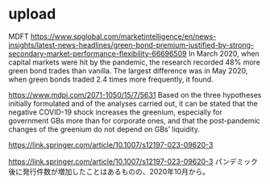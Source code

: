 # upload
MDFT
https://www.spglobal.com/marketintelligence/en/news-insights/latest-news-headlines/green-bond-premium-justified-by-strong-secondary-market-performance-flexibility-66696509
In March 2020, when capital markets were hit by the pandemic, the research recorded 48% more green bond trades than vanilla. The largest difference was in May 2020, when green bonds traded 2.4 times more frequently, it found.


https://www.mdpi.com/2071-1050/15/7/5631
Based on the three hypotheses initially formulated and of the analyses carried out, it can be stated that the negative COVID-19 shock increases the greenium, especially for government GBs more than for corporate ones, and that the post-pandemic changes of the greenium do not depend on GBs’ liquidity.


https://link.springer.com/article/10.1007/s12197-023-09620-3



https://link.springer.com/article/10.1007/s12197-023-09620-3
パンデミック後に発行件数が増加したことはあるものの、2020年10月から。

